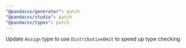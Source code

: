 ```yaml
---
"@pandacss/generator": patch
"@pandacss/studio": patch
"@pandacss/types": patch
---
```


Update `Assign` type to use `DistributiveOmit` to speed up type checking
